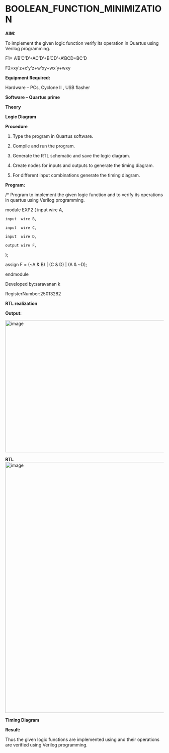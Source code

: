 # BOOLEAN_FUNCTION_MINIMIZATION

**AIM:**

To implement the given logic function verify its operation in Quartus using Verilog programming.

F1= A’B’C’D’+AC’D’+B’CD’+A’BCD+BC’D 

F2=xy’z+x’y’z+w’xy+wx’y+wxy

**Equipment Required:**

Hardware – PCs, Cyclone II , USB flasher

**Software – Quartus prime**

**Theory**

**Logic Diagram**

**Procedure**

1.	Type the program in Quartus software.

2.	Compile and run the program.

3.	Generate the RTL schematic and save the logic diagram.

4.	Create nodes for inputs and outputs to generate the timing diagram.

5.	For different input combinations generate the timing diagram.


**Program:**

/* Program to implement the given logic function and to verify its operations in quartus using Verilog programming. 


module EXP2 (
    input  wire A,
    
    input  wire B,
    
    input  wire C,

    input  wire D,
    
    output wire F,
    
);


assign F = (~A & B) | (C & D) | (A & ~D);


endmodule




Developed by:saravanan k

RegisterNumber:25013282


**RTL realization**

**Output:**

<img width="813" height="420" alt="image" src="https://github.com/user-attachments/assets/75002ffe-127b-4e69-b667-865358c01b16" />


**RTL**
<img width="1231" height="798" alt="image" src="https://github.com/user-attachments/assets/c0a1e681-bb01-4ae9-8bde-3261d6e30ce4" />


**Timing Diagram**

**Result:**

Thus the given logic functions are implemented using and their operations are verified using Verilog programming.

